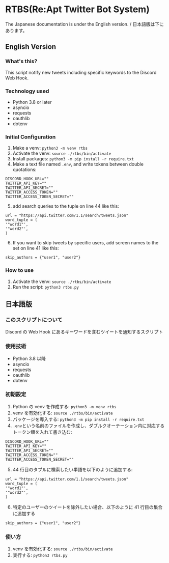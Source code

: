# RTBS(Re:Apt Twitter Bot System)

The Japanese documentation is under the English version. / 日本語版は下にあります。

## English Version

### What's this?

This script notify new tweets including specific keywords to the Discord Web Hook.

### Technology used

- Python 3.8 or later
- asyncio
- requests
- oauthlib
- dotenv

### Initial Configuration

1. Make a venv: `python3 -m venv rtbs`
1. Activate the venv: `source ./rtbs/bin/activate`
1. Install packages: `python3 -m pip install -r require.txt`
1. Make a text file named `.env`, and write tokens between double quotations:

```python:
DISCORD_HOOK_URL=""
TWITTER_API_KEY=""
TWITTER_API_SECRET=""
TWITTER_ACCESS_TOKEN=""
TWITTER_ACCESS_TOKEN_SECRET=""
```

5. add search queries to the tuple on line 44 like this:

```
url = "https://api.twitter.com/1.1/search/tweets.json"
word_tuple = (
'"word1"',
'"word2"',
)
```

6. If you want to skip tweets by specific users, add screen names to the set on line 41 like this:

```
skip_authors = {"user1", "user2"}
```

### How to use

1. Activate the venv: `source ./rtbs/bin/activate`
1. Run the script: `python3 rtbs.py`

## 日本語版

### このスクリプトについて

Discord の Web Hook にあるキーワードを含むツイートを通知するスクリプト

### 使用技術

- Python 3.8 以降
- asyncio
- requests
- oauthlib
- dotenv

### 初期設定

1. Python の venv を作成する: `python3 -m venv rtbs`
1. venv を有効化する: `source ./rtbs/bin/activate`
1. パッケージを導入する: `python3 -m pip install -r require.txt`
1. `.env`という名前のファイルを作成し、ダブルクオーテーション内に対応するトークン類を入れて書き込む:

```python:
DISCORD_HOOK_URL=""
TWITTER_API_KEY=""
TWITTER_API_SECRET=""
TWITTER_ACCESS_TOKEN=""
TWITTER_ACCESS_TOKEN_SECRET=""
```

5. 44 行目のタプルに検索したい単語を以下のように追加する:

```
url = "https://api.twitter.com/1.1/search/tweets.json"
word_tuple = (
'"word1"',
'"word2"',
)
```

6. 特定のユーザーのツイートを除外したい場合、以下のように 41 行目の集合に追加する

```
skip_authors = {"user1", "user2"}
```

### 使い方

1. venv を有効化する: `source ./rtbs/bin/activate`
1. 実行する: `python3 rtbs.py`
